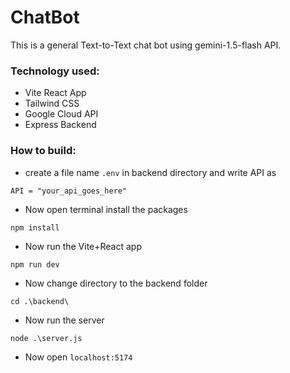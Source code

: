 # ChatBot
This is a general Text-to-Text chat bot using gemini-1.5-flash API.

### Technology used:
- Vite React App
- Tailwind CSS
- Google Cloud API
- Express Backend

### How to build:
- create a file name `.env` in backend directory and write API as
```
API = "your_api_goes_here"
```
- Now open terminal install the packages
```
npm install
```
- Now run the Vite+React app
```
npm run dev
```
- Now change directory to the backend folder
```
cd .\backend\
```
- Now run the server
```
node .\server.js
```
- Now open `localhost:5174`